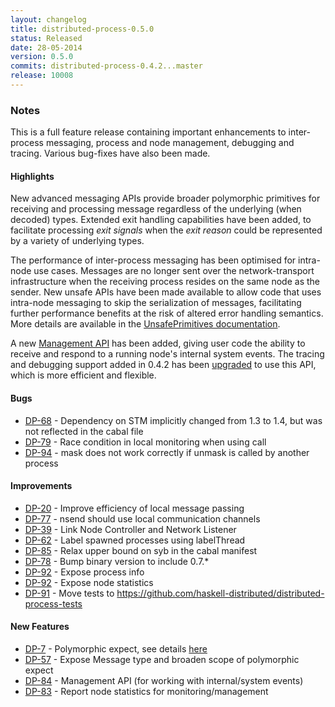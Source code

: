 ```yaml
---
layout: changelog
title: distributed-process-0.5.0
status: Released
date: 28-05-2014
version: 0.5.0
commits: distributed-process-0.4.2...master
release: 10008
---
```


### Notes

This is a full feature release containing important enhancements to inter-process messaging,
process and node management, debugging and tracing. Various bug-fixes have also been made.

#### Highlights

New advanced messaging APIs provide broader polymorphic primitives for receiving and processing message
regardless of the underlying (when decoded) types. Extended exit handling capabilities have been added,
to facilitate processing *exit signals* when the *exit reason* could be represented by a variety of
underlying types.

The performance of inter-process messaging has been optimised for intra-node use cases. Messages are no
longer sent over the network-transport infrastructure when the receiving process resides on the same node
as the sender. New unsafe APIs have been made available to allow code that uses intra-node messaging to
skip the serialization of messages, facilitating further performance benefits at the risk of altered
error handling semantics. More details are available in the [UnsafePrimitives documentation][1].

A new [Management API][2] has been added, giving user code the ability to receive and respond to a running
node's internal system events. The tracing and debugging support added in 0.4.2 has been [upgraded][3] to use
this API, which is more efficient and flexible.

#### Bugs

* [DP-68](https://cloud-haskell.atlassian.net/browse/DP-68) - Dependency on STM implicitly changed from 1.3 to 1.4, but was not reflected in the cabal file
* [DP-79](https://cloud-haskell.atlassian.net/browse/DP-79) - Race condition in local monitoring when using call
* [DP-94](https://cloud-haskell.atlassian.net/browse/DP-94) - mask does not work correctly if unmask is called by another process

#### Improvements

* [DP-20](https://cloud-haskell.atlassian.net/browse/DP-20) - Improve efficiency of local message passing
* [DP-77](https://cloud-haskell.atlassian.net/browse/DP-77) - nsend should use local communication channels
* [DP-39](https://cloud-haskell.atlassian.net/browse/DP-39) - Link Node Controller and Network Listener
* [DP-62](https://cloud-haskell.atlassian.net/browse/DP-62) - Label spawned processes using labelThread
* [DP-85](https://cloud-haskell.atlassian.net/browse/DP-85) - Relax upper bound on syb in the cabal manifest
* [DP-78](https://cloud-haskell.atlassian.net/browse/DP-78) - Bump binary version to include 0.7.*
* [DP-92](https://cloud-haskell.atlassian.net/browse/DP-92) - Expose process info
* [DP-92](https://cloud-haskell.atlassian.net/browse/DP-92) - Expose node statistics
* [DP-91](https://cloud-haskell.atlassian.net/browse/DP-91) - Move tests to https://github.com/haskell-distributed/distributed-process-tests

#### New Features

* [DP-7](https://cloud-haskell.atlassian.net/browse/DP-7) - Polymorphic expect, see details [here](https://hackage.haskell.org/package/distributed-process-0.5.0/docs/Control-Distributed-Process.html#g:5)
* [DP-57](https://cloud-haskell.atlassian.net/browse/DP-57) - Expose Message type and broaden scope of polymorphic expect
* [DP-84](https://cloud-haskell.atlassian.net/browse/DP-84) - Management API (for working with internal/system events)
* [DP-83](https://cloud-haskell.atlassian.net/browse/DP-83) - Report node statistics for monitoring/management

[1]: https://hackage.haskell.org/package/distributed-process-0.5.0/docs/Control-Distributed-Process-UnsafePrimitives.html
[2]: https://hackage.haskell.org/package/distributed-process-0.5.0/docs/Control-Distributed-Process-Management.html
[3]: https://hackage.haskell.org/package/distributed-process-0.5.0/docs/Control-Distributed-Process-Debug.html
